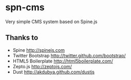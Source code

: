 spn-cms
=======

Very simple CMS system based on Spine.js

## Thanks to

* Spine http://spinejs.com
* Twitter Bootstrap http://twitter.github.com/bootstrap/
* HTML5 Boilerplate http://html5boilerplate.com/
* Zepto.js http://zeptojs.com/
* Dust http://akdubya.github.com/dustjs